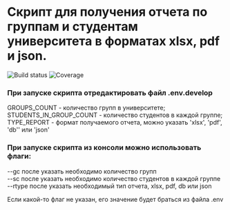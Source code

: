 <h1>Скрипт для получения отчета по группам и студентам университета в форматах xlsx, pdf и json.</h1>

![Build status](https://github.com/GolderGoast/get_report_about_groups_and_students_in_university/actions/workflows/linters.yml/badge.svg?branch=master)
![Coverage](https://img.shields.io/endpoint?url=https://gist.githubusercontent.com/GolderGoast/6142fbd47742665fa2e00b989f7f6935/raw/my_coverage.json)

<h3>При запуске скрипта отредактировать файл .env.develop</h3>

GROUPS_COUNT - количество групп в университете;  
STUDENTS_IN_GROUP_COUNT - количество студентов в каждой группе;  
TYPE_REPORT - формат получаемого отчета, можно указать 'xlsx', 'pdf', 'db'' или 'json'

<h3>При запуске скрипта из консоли можно использовать флаги:</h3>

--gc после указать необходимо количество групп  
--sc после указать необходимо количество студентов в каждой группе  
--rtype после указать необходимый тип отчета, xlsx, pdf, db или json

Если какой-то флаг не указан, его значение будет браться из файла .env
